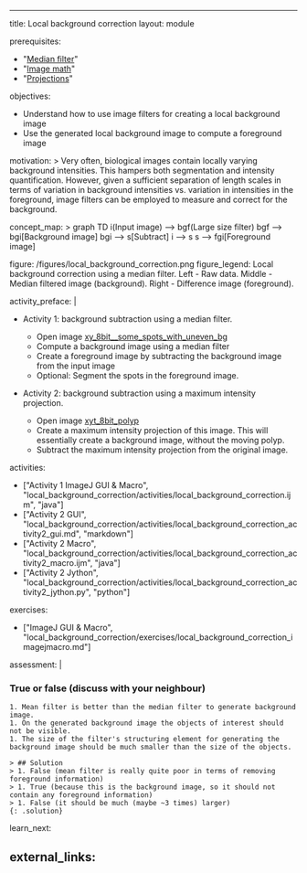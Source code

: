 ---
title: Local background correction
layout: module

prerequisites:
  - "[Median filter](median_filter)"
  - "[Image math](image_math)"
  - "[Projections](../projections)"

objectives:
  - Understand how to use image filters for creating a local background image
  - Use the generated local background image to compute a foreground image

motivation: >
  Very often, biological images contain locally varying background intensities. This hampers both segmentation and intensity quantification. However, given a sufficient separation of length scales in terms of variation in background intensities vs. variation in intensities in the foreground, image filters can be employed to measure and correct for the background.

concept_map: >
  graph TD
    i(Input image) --> bgf(Large size filter)
    bgf --> bgi[Background image]
    bgi --> s[Subtract]
    i --> s
    s --> fgi[Foreground image]

figure: /figures/local_background_correction.png
figure_legend: Local background correction using a median filter. Left - Raw data. Middle - Median filtered image (background). Right - Difference image (foreground).

activity_preface: |
  - Activity 1: background subtraction using a median filter.
    - Open image [xy_8bit__some_spots_with_uneven_bg](https://github.com/NEUBIAS/training-resources/raw/master/image_data/xy_8bit__some_spots_with_uneven_bg.tif)
    - Compute a background image using a median filter
    - Create a foreground image by subtracting the background image from the input image
    - Optional: Segment the spots in the foreground image.

  - Activity 2: background subtraction using a maximum intensity projection.
    - Open image [xyt_8bit_polyp](https://github.com/NEUBIAS/training-resources/raw/master/image_data/xyt_8bit_polyp.tif)
    - Create a maximum intensity projection of this image. This will essentially create a background image, without the moving polyp.
    - Subtract the maximum intensity projection from the original image.

activities:
  - ["Activity 1 ImageJ GUI & Macro", "local_background_correction/activities/local_background_correction.ijm", "java"]
  - ["Activity 2 GUI", "local_background_correction/activities/local_background_correction_activity2_gui.md", "markdown"]
  - ["Activity 2 Macro", "local_background_correction/activities/local_background_correction_activity2_macro.ijm", "java"]
  - ["Activity 2 Jython", "local_background_correction/activities/local_background_correction_activity2_jython.py", "python"]

exercises:
  - ["ImageJ GUI & Macro", "local_background_correction/exercises/local_background_correction_imagejmacro.md"]

assessment: |

  ### True or false (discuss with your neighbour)

    1. Mean filter is better than the median filter to generate background image.
    1. On the generated background image the objects of interest should not be visible.
    1. The size of the filter's structuring element for generating the background image should be much smaller than the size of the objects.

    > ## Solution
    > 1. False (mean filter is really quite poor in terms of removing foreground information)
    > 1. True (because this is the background image, so it should not contain any foreground information)
    > 1. False (it should be much (maybe ~3 times) larger)
    {: .solution}

learn_next:

external_links:
--
